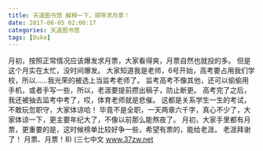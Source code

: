 ```yaml
---
title: 天道图书馆 解释一下，顺带求月票！
date: 2017-06-05 02:00:17
categories: 天道图书馆
tags: [Duke]
---
```


月初，按照正常情况应该爆发求月票，大家看得爽，月票自然也就投的多。
但是这个月实在太忙，没时间爆发。
大家知道我是老师，6号开始，高考要占用我们学校，所以……我光荣的被选上当监考老师了。
监考高考不像其他，还可以偷偷用手机，或者手写一些，所以，老涯要提前攒出稿子，防止断更。
高考完了之后，我还被抽去监考中考了，哎，体育老师就是悲催。
这都是关系学生一生的考试，不敢玩忽职守，大家体谅哈！
毕竟不是全职，一天两章六千字，真心不少了，大家体谅一下，更主要年纪大了，不像以前那么能熬夜了。
月初，大家手里都有月票，更重要的是，这时候榜单比较好争一些，希望有票的，能给老涯。
老涯拜谢了！
月票、月票！8)
(三七中文 www.37zw.net